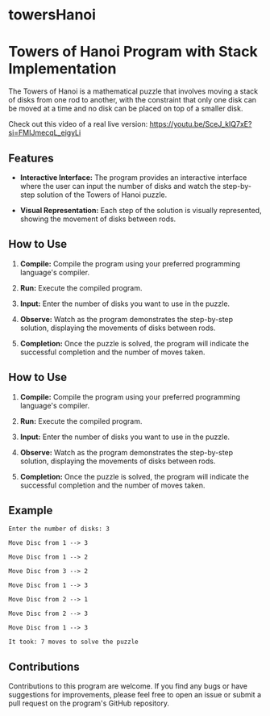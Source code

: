 # towersHanoi
# Towers of Hanoi Program with Stack Implementation

The Towers of Hanoi is a mathematical puzzle that involves moving a stack of disks from one rod to another, with the constraint that only one disk can be moved at a time and no disk can be placed on top of a smaller disk.

Check out this video of a real live version: https://youtu.be/SceJ_kIQ7xE?si=FMIJmecqL_eigyLi

## Features

- **Interactive Interface:** The program provides an interactive interface where the user can input the number of disks and watch the step-by-step solution of the Towers of Hanoi puzzle.

- **Visual Representation:** Each step of the solution is visually represented, showing the movement of disks between rods.


## How to Use

1. **Compile:** Compile the program using your preferred programming language's compiler.

2. **Run:** Execute the compiled program.

3. **Input:** Enter the number of disks you want to use in the puzzle.

4. **Observe:** Watch as the program demonstrates the step-by-step solution, displaying the movements of disks between rods.

5. **Completion:** Once the puzzle is solved, the program will indicate the successful completion and the number of moves taken.

## How to Use

1. **Compile:** Compile the program using your preferred programming language's compiler.

2. **Run:** Execute the compiled program.

3. **Input:** Enter the number of disks you want to use in the puzzle.

4. **Observe:** Watch as the program demonstrates the step-by-step solution, displaying the movements of disks between rods.

5. **Completion:** Once the puzzle is solved, the program will indicate the successful completion and the number of moves taken.

## Example

```
Enter the number of disks: 3

Move Disc from 1 --> 3

Move Disc from 1 --> 2

Move Disc from 3 --> 2

Move Disc from 1 --> 3

Move Disc from 2 --> 1

Move Disc from 2 --> 3

Move Disc from 1 --> 3

It took: 7 moves to solve the puzzle
```

## Contributions

Contributions to this program are welcome. If you find any bugs or have suggestions for improvements, please feel free to open an issue or submit a pull request on the program's GitHub repository.
